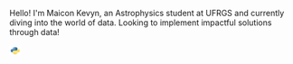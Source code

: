 
Hello! I'm Maicon Kevyn, an Astrophysics student at UFRGS and currently diving into the world of data. Looking to implement impactful solutions through data!

 <img align="center" alt="Rafa-Python" height="15" width="20" src="https://raw.githubusercontent.com/devicons/devicon/master/icons/python/python-original.svg">
